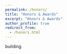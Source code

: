 ```yaml
---
permalink: /honors/
title: "Honors & Awards"
excerpt: "Honors & Awards"
author_profile: true
redirect_from: 
  - /honors.html
---
```


building
